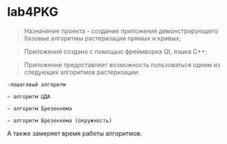 # lab4PKG

> Назначение проекта - создание приложения демонстрирующего базовые алгоритмы растеризации прямых и кривых;

> Приложений создано с помощью фреймворка Qt, языка C++;

>Приложение предоставляет возможность пользоваться одним из следующих алгоритмов растеризации:

    -пошаговый алгоритм
    
    − алгоритм ЦДА
    
    − алгоритм Брезенхема
    
    − алгоритм Брезенхема (окружность)
    
А также замеряет время работы алгоритмов.
